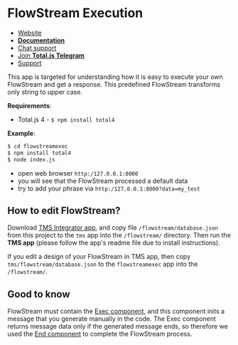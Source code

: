 # FlowStream Execution

- [Website](https://www.totaljs.com/flowstream/)
- [__Documentation__](https://docs.totaljs.com/total4/5aed1001bj51c/)
- [Chat support](https://platform.totaljs.com/?open=messenger)
- [Join __Total.js Telegram__](https://t.me/totalplatform)
- [Support](https://www.totaljs.com/support/)

This app is targeted for understanding how it is easy to execute your own FlowStream and get a response. This predefined FlowStream transforms only string to upper case.

__Requirements__:

- Total.js 4 - `$ npm install total4`

__Example__:

```bash
$ cd flowstreamexec
$ npm install total4
$ node index.js
```

- open web browser `http:/127.0.0.1:8000`
- you will see that the FlowStream processed a default data
- try to add your phrase via `http:/127.0.0.1:8000?data=my_test`

## How to edit FlowStream?

Download [TMS Integrator app](https://github.com/totaljs/tms), and copy file `/flowstream/database.json` from this project to the `tms` app into the `/flowstream/` directory. Then run the __TMS app__ (please follow the app's readme file due to install instructions).

If you edit a design of your FlowStream in TMS app, then copy `tms/flowstream/database.json` to the `flowstreamexec` app into the `/flowstream/`.

## Good to know

FlowStream must contain the [Exec component](https://github.com/totaljs/flowstreamcomponents/blob/main/components/exec.html), and this component inits a message that you generate manually in the code. The Exec component returns message data only if the generated message ends, so therefore we used the [End component](https://github.com/totaljs/flowstreamcomponents/blob/main/components/end.html) to complete the FlowStream process.